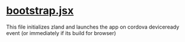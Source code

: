 

<!-- Start www/bootstrap.jsx -->

# [bootstrap.jsx](bootstrap.jsx)

This file initializes zland and launches the app on cordova deviceready event
(or immediately if its build for browser)

<!-- End www/bootstrap.jsx -->

